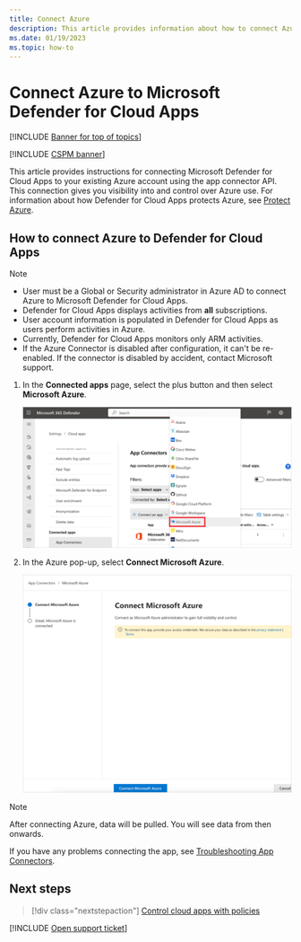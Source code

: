 ```yaml
---
title: Connect Azure 
description: This article provides information about how to connect Azure to Defender for Cloud Apps using the API connector for visibility and control over use.
ms.date: 01/19/2023
ms.topic: how-to
---
```

# Connect Azure to Microsoft Defender for Cloud Apps

[!INCLUDE [Banner for top of topics](includes/banner.md)]

[!INCLUDE [CSPM banner](includes/cspm-banner.md)]

This article provides instructions for connecting Microsoft Defender for Cloud Apps to your existing Azure account using the app connector API. This connection gives you visibility into and control over Azure use. For information about how Defender for Cloud Apps protects Azure, see [Protect Azure](protect-azure.md).

## How to connect Azure to Defender for Cloud Apps

> [!NOTE]
>
> - User must be a Global or Security administrator in Azure AD to connect Azure to Microsoft Defender for Cloud Apps.
> - Defender for Cloud Apps displays activities from **all** subscriptions.
> - User account information is populated in Defender for Cloud Apps as users perform activities in Azure.
> - Currently, Defender for Cloud Apps monitors only ARM activities.
> - If the Azure Connector is disabled after configuration, it can't be re-enabled. If the connector is disabled by accident, contact Microsoft support.

1. In the **Connected apps** page, select the plus button and then select **Microsoft Azure**.

    ![connect Azure menu item.](media/connect-azure-menu.png)

2. In the Azure pop-up, select **Connect Microsoft Azure**.

    ![connect Azure.](media/connect-azure.png)

> [!NOTE]
> After connecting Azure, data will be pulled. You will see data from then onwards.

If you have any problems connecting the app, see [Troubleshooting App Connectors](troubleshooting-api-connectors-using-error-messages.md).

## Next steps

> [!div class="nextstepaction"]
> [Control cloud apps with policies](control-cloud-apps-with-policies.md)

[!INCLUDE [Open support ticket](includes/support.md)]
